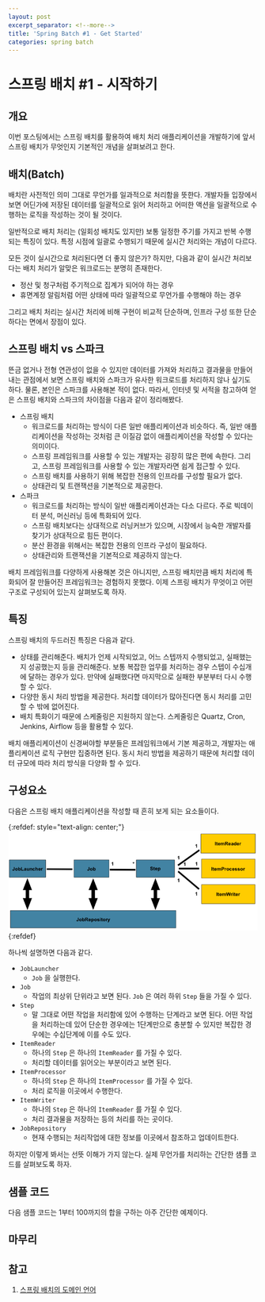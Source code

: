 ```yaml
---
layout: post
excerpt_separator: <!--more-->
title: 'Spring Batch #1 - Get Started'
categories: spring batch
---
```


# 스프링 배치 #1 - 시작하기
## 개요

이번 포스팅에서는 스프링 배치를 활용하여 배치 처리 애플리케이션을 개발하기에 앞서 스프링 배치가 무엇인지 기본적인 개념을 살펴보려고 한다.
<!--more-->

## 배치(Batch)

배치란 사전적인 의미 그대로 무언가를 일과적으로 처리함을 뜻한다. 개발자들 입장에서 보면 어딘가에 저장된 데이터를 일괄적으로 읽어 처리하고 어떠한 액션을
일괄적으로 수행하는 로직을 작성하는 것이 될 것이다.

일반적으로 배치 처리는 (일회성 배치도 있지만) 보통 일정한 주기를 가지고 반복 수행되는 특징이 있다. 특정 시점에 일괄로 수행되기 때문에 실시간 처리와는 개념이 
다르다.

모든 것이 실시간으로 처리된다면 더 좋지 않은가? 하지만, 다음과 같이 실시간 처리보다는 배치 처리가 알맞은 워크로드는 분명히 존재한다.

* 정산 및 청구처럼 주기적으로 집계가 되어야 하는 경우
* 휴면계정 알림처럼 어떤 상태에 따라 일괄적으로 무언가를 수행해야 하는 경우

그리고 배치 처리는 실시간 처리에 비해 구현이 비교적 단순하며, 인프라 구성 또한 단순하다는 면에서 장점이 있다.

## 스프링 배치 vs 스파크

뜬금 없거나 전형 연관성이 없을 수 있지만 데이터를 가져와 처리하고 결과물을 만들어내는 관점에서 보면 스프링 배치와 스파크가 유사한 워크로드를 처리하지 않나
싶기도 하다. 물론, 본인은 스파크를 사용해본 적이 없다. 따라서, 인터넷 및 서적을 참고하여 얻은 스프링 배치와 스파크의 차이점을 다음과 같이 정리해봤다.

* 스프링 배치
    * 워크로드를 처리하는 방식이 다른 일반 애플리케이션과 비슷하다. 즉, 일반 애플리케이션을 작성하는 것처럼 큰 이질감 없이 애플리케이션을 작성할 수 있다는 
      의미이다.
    * 스프링 프레임워크를 사용할 수 있는 개발자는 굉장히 많은 편에 속한다. 그리고, 스프링 프레임워크를 사용할 수 있는 개발자라면 쉽게 접근할 수 있다.
    * 스프링 배치를 사용하기 위해 복잡한 전용의 인프라를 구성할 필요가 없다.
    * 상태관리 및 트랜잭션을 기본적으로 제공한다.
* 스파크
    * 워크로드를 처리하는 방식이 일반 애플리케이션과는 다소 다르다. 주로 빅데이터 분석, 머신러닝 등에 특화되어 있다.
    * 스프링 배치보다는 상대적으로 러닝커브가 있으며, 시장에서 능숙한 개발자를 찾기가 상대적으로 힘든 편이다.
    * 분산 환경을 위해서는 복잡한 전용의 인프라 구성이 필요하다.
    * 상태관리와 트랜잭션을 기본적으로 제공하지 않는다.

배치 프레임워크를 다양하게 사용해본 것은 아니지만, 스프링 배치만큼 배치 처리에 특화되어 잘 만들어진 프레임워크는 경험하지 못했다. 이제 스프링 배치가 무엇이고 
어떤 구조로 구성되어 있는지 살펴보도록 하자.

## 특징

스프링 배치의 두드러진 특징은 다음과 같다. 

* 상태를 관리해준다. 배치가 언제 시작되었고, 어느 스텝까지 수행되었고, 실패했는지 성공했는지 등을 관리해준다. 보통 복잡한 업무를 처리하는 경우 스텝이 수십개에 
  달하는 경우가 있다. 만약에 실패했다면 마지막으로 실패한 부분부터 다시 수행할 수 있다.
* 다양한 동시 처리 방법을 제공한다. 처리할 데이터가 많아진다면 동시 처리를 고민할 수 밖에 없어진다.
* 배치 특화이기 때문에 스케줄링은 지원하지 않는다. 스케줄링은 Quartz, Cron, Jenkins, Airflow 등을 활용할 수 있다.

배치 애플리케이션이 신경써야할 부분들은 프레임워크에서 기본 제공하고, 개발자는 애플리케이션 로직 구현만 집중하면 된다. 동시 처리 방법을 제공하기 때문에 처리할 
데이터 규모에 따라 처리 방식을 다양화 할 수 있다.

## 구성요소

다음은 스프링 배치 애플리케이션을 작성할 때 흔히 보게 되는 요소들이다.

{:refdef: style="text-align: center;"}
![spring batch reference model](/assets/spring-batch-reference-model.png)
{:refdef}

하나씩 설명하면 다음과 같다.

* `JobLauncher`
    * `Job` 을 실행한다.
* `Job`
    * 작업의 최상위 단위라고 보면 된다. `Job` 은 여러 하위 `Step` 들을 가질 수 있다.
* `Step`
    * 말 그대로 어떤 작업을 처리함에 있어 수행하는 단계라고 보면 된다. 어떤 작업을 처리하는데 있어 단순한 경우에는 1단계만으로 충분할 수 있지만 복잡한 경우에는 
      수십단계에 이를 수도 있다.
* `ItemReader`
    * 하나의 `Step` 은 하나의 `ItemReader` 를 가질 수 있다.
    * 처리할 데이터를 읽어오는 부분이라고 보면 된다.
* `ItemProcessor`
    * 하나의 `Step` 은 하나의 `ItemProcessor` 를 가질 수 있다.
    * 처리 로직을 이곳에서 수행한다.
* `ItemWriter`
    * 하나의 `Step` 은 하나의 `ItemReader` 를 가질 수 있다.
    * 처리 결과물을 저장하는 등의 처리를 하는 곳이다.
* `JobRepository`
    * 현재 수행되는 처리작업에 대한 정보를 이곳에서 참조하고 업데이트한다.
    
하지만 이렇게 봐서는 선뜻 이해가 가지 않는다. 실제 무언가를 처리하는 간단한 샘플 코드를 살펴보도록 하자.

## 샘플 코드

다음 샘플 코드는 1부터 100까지의 합을 구하는 아주 간단한 예제이다. 

## 마무리

## 참고

1. [스프링 배치의 도메인 언어](https://docs.spring.io/spring-batch/docs/current/reference/html/domain.html#domainLanguageOfBatch)